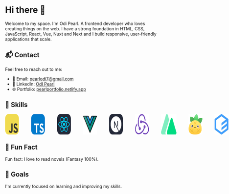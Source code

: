 # Hi there 👋

   Welcome to my space. I'm Odi Pearl. A frontend developer who loves creating things on the web.
   I have a strong foundation in HTML, CSS, JavaScript, React, Vue, Nuxt and Next and I build responsive, user-friendly applications that scale.

## 📬 Contact
Feel free to reach out to me:
- 📧 Email: [pearlodi7@gmail.com](mailto:pearlodi7@gmail.com)
- 💼 LinkedIn: [OdI Pearl](https://www.linkedin.com/in/odipearl/)
- 🌐 Portfolio: [pearlportfolio.netlify.app](https://pearlportfolio.netlify.app/)
  
## 🌟 Skills
<div style="display: flex;  gap: 20px; justify-content: space-around;">
  <img src="js.svg" alt="JavaScript Badge" width="45"/>
    <img  width="12"/>
     <img src="tailwind.svg" alt="Tailwind CSS Badge" width="45"/>
    <img  width="12"/>
   <img src="react.svg" alt="React Badge" width="45"/>
    <img  width="12"/>
     <img src="vue.png" alt="Vue Badge" width="45"/>
    <img  width="12"/>
   <img src="next.svg" alt="Next.js Badge" width="45"/>
    <img  width="12"/>
   <img src="rredux.png" alt="React Badge" width="45"/>
    <img  width="12"/>
  
  <img src="nuxt3d.png" alt="Nuxt.js Badge" width="50"/>
    <img  width="12"/>
  <img src="pinia.png" alt="Pinia Badge" width="45"/>
    <img  width="12"/>
  <img src="element-plus.png" alt="Element Plus Badge" width="45"/>
    <img  width="12"/>
  <img src="figma.svg" alt="Figma Badge" width="45"/>
    <img  width="12"/>
  <img src="bootstrap.svg" alt="Bootstrap Badge" width="45"/>

</div>


</span>

##  📓 Fun Fact
Fun fact: I love to read novels (Fantasy 100%).

## 🎯 Goals
I'm currently focused on learning and improving my skills.


